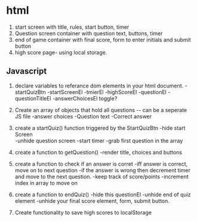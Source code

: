 
# html
1. start screen with title, rules, start button, timer
2. Question screen container with question text, buttons, timer
3. end of game container with final score, form to enter initials and submit button
4. high score page- using local storage.






## Javascript

1. declare variables to referance dom elements in your html document.
    -startQuizBtn
    -startScreenEl 
    -tmierEl
    -highScoreEl
    -questionEl
    -questionTitleEl
    -answerChoicesEl
    toggle?

2. Create an array of objects that hold all questions -- can be a seperate JS file
    -answer choices 
    -Question text
    -Correct answer

3. create a startQuiz() function triggered by the StartQuizBtn
    -hide start Screen      
    -unhide question screen
    -start timer
    -grab first question in the array 

4. create a function to getQuestion() 
    -render title, choices and buttons  

5. create a function to check if an answer is corret
    -iff answer is correct, move on to next question
    -if the answer is wrong then decrement timer and move to the next question.
    -keep track of score/points
    -increment index in array to move on

6. create a function to endQuiz()
    -hide this questionEl
    -unhide end of quiz element
    -unhide your final score element, form, submit button.

7. Create functionality to save high scores to localStorage   



